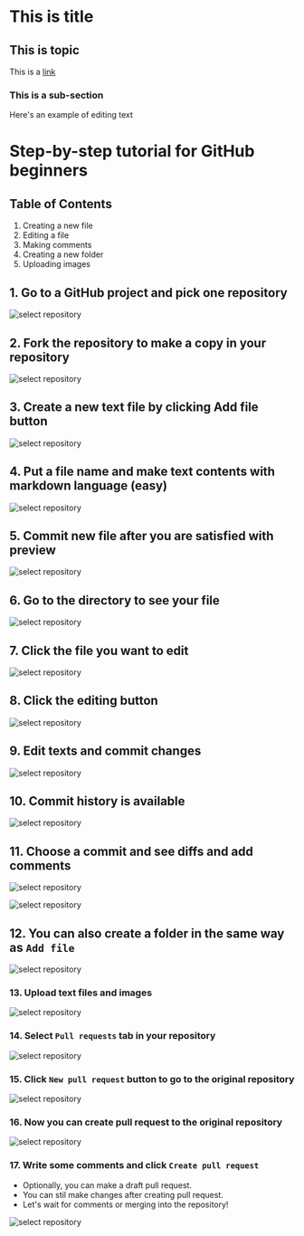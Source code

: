 # This is title

## This is topic

This is a [link](https://github.com/bgin-global/bgin-shared-templates)

### This is a sub-section

Here's an example of editing text

# Step-by-step tutorial for GitHub beginners

## Table of Contents

1. Creating a new file 
2. Editing a file 
3. Making comments
4. Creating a new folder 
5. Uploading images

## 1. Go to a GitHub project and pick one repository

![select repository](./img/1.png)

## 2. Fork the repository to make a copy in your repository

![select repository](./img/2.png)

## 3. Create a new text file by clicking Add file button

![select repository](./img/3.png)

## 4. Put a file name and make text contents with markdown language (easy)

![select repository](./img/4.png)

## 5. Commit new file after you are satisfied with preview

![select repository](./img/5.png)

## 6. Go to the directory to see your file

![select repository](./img/6.png)

## 7. Click the file you want to edit

![select repository](./img/7.png)

## 8. Click the editing button

![select repository](./img/8.png)

## 9. Edit texts and commit changes

![select repository](./img/9.png)

## 10. Commit history is available

![select repository](./img/10.png)

## 11. Choose a commit and see diffs and add comments

![select repository](./img/11.png)

![select repository](./img/11-1.png)

## 12. You can also create a folder in the same way as `Add file`

![select repository](./img/12.png)

### 13. Upload text files and images

![select repository](./img/13.png)

### 14. Select `Pull requests` tab in your repository

![select repository](./img/14.png)

### 15. Click `New pull request` button to go to the original repository

![select repository](./img/15.png)

### 16. Now you can create pull request to the original repository

![select repository](./img/16.png)

### 17. Write some comments and click `Create pull request`

- Optionally, you can make a draft pull request.
- You can stil make changes after creating pull request.
- Let's wait for comments or merging into the repository!

![select repository](./img/17.png)

